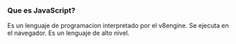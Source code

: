 ### Que es JavaScript?

Es un lenguaje de programacion interpretado por el v8engine.
Se ejecuta en el navegador.
Es un lenguaje de alto nivel.